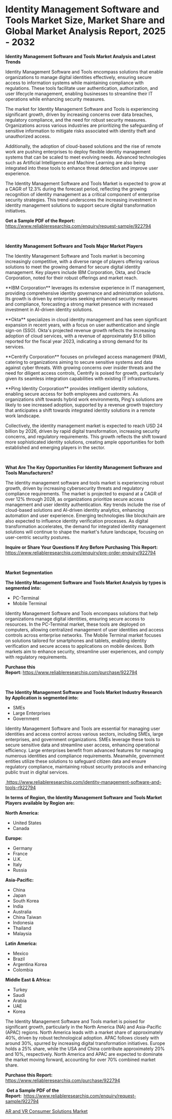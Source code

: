 <p><h1>Identity Management Software and Tools Market Size, Market Share and Global Market Analysis Report, 2025 - 2032</h1></p><p><strong>Identity Management Software and Tools Market Analysis and Latest Trends</strong></p>
<p><p>Identity Management Software and Tools encompass solutions that enable organizations to manage digital identities effectively, ensuring secure access to information systems while maintaining compliance with regulations. These tools facilitate user authentication, authorization, and user lifecycle management, enabling businesses to streamline their IT operations while enhancing security measures.</p><p>The market for Identity Management Software and Tools is experiencing significant growth, driven by increasing concerns over data breaches, regulatory compliance, and the need for robust security measures. Organizations across various industries are prioritizing the safeguarding of sensitive information to mitigate risks associated with identity theft and unauthorized access.</p><p>Additionally, the adoption of cloud-based solutions and the rise of remote work are pushing enterprises to deploy flexible identity management systems that can be scaled to meet evolving needs. Advanced technologies such as Artificial Intelligence and Machine Learning are also being integrated into these tools to enhance threat detection and improve user experience.</p><p>The Identity Management Software and Tools Market is expected to grow at a CAGR of 12.3% during the forecast period, reflecting the growing recognition of identity management as a critical component of enterprise security strategies. This trend underscores the increasing investment in identity management solutions to support secure digital transformation initiatives.</p></p>
<p><strong>Get a Sample PDF of the Report:&nbsp;</strong> <a href="https://www.reliableresearchiq.com/enquiry/request-sample/922794?utm_campaign=2797&utm_medium=2&utm_source=Github&utm_content=ia&utm_term=07032025&utm_id=identity-management-software-and-tools">https://www.reliableresearchiq.com/enquiry/request-sample/922794</a></p>
<p>&nbsp;</p>
<p><strong>Identity Management Software and Tools Major Market Players</strong></p>
<p><p>The Identity Management Software and Tools market is becoming increasingly competitive, with a diverse range of players offering various solutions to meet the growing demand for secure digital identity management. Key players include IBM Corporation, Okta, and Oracle Corporation, noted for their robust offerings and market reach.</p><p>**IBM Corporation** leverages its extensive experience in IT management, providing comprehensive identity governance and administration solutions. Its growth is driven by enterprises seeking enhanced security measures and compliance, forecasting a strong market presence with increased investment in AI-driven identity solutions.</p><p>**Okta** specializes in cloud identity management and has seen significant expansion in recent years, with a focus on user authentication and single sign-on (SSO). Okta's projected revenue growth reflects the increasing adoption of cloud services, with a revenue of approximately $1.6 billion reported for the fiscal year 2023, indicating a strong demand for its services.</p><p>**Centrify Corporation** focuses on privileged access management (PAM), catering to organizations aiming to secure sensitive systems and data against cyber threats. With growing concerns over insider threats and the need for diligent access controls, Centrify is poised for growth, particularly given its seamless integration capabilities with existing IT infrastructures.</p><p>**Ping Identity Corporation** provides intelligent identity solutions, enabling secure access for both employees and customers. As organizations shift towards hybrid work environments, Ping's solutions are likely to see increased adoption, supported by a revenue growth trajectory that anticipates a shift towards integrated identity solutions in a remote work landscape.</p><p>Collectively, the identity management market is expected to reach USD 24 billion by 2026, driven by rapid digital transformation, increasing security concerns, and regulatory requirements. This growth reflects the shift toward more sophisticated identity solutions, creating ample opportunities for both established and emerging players in the sector.</p></p>
<p>&nbsp;</p>
<p><strong>What Are The Key Opportunities For Identity Management Software and Tools Manufacturers?</strong></p>
<p><p>The identity management software and tools market is experiencing robust growth, driven by increasing cybersecurity threats and regulatory compliance requirements. The market is projected to expand at a CAGR of over 12% through 2028, as organizations prioritize secure access management and user identity authentication. Key trends include the rise of cloud-based solutions and AI-driven identity analytics, enhancing automation and user experience. Emerging technologies like blockchain are also expected to influence identity verification processes. As digital transformation accelerates, the demand for integrated identity management solutions will continue to shape the market's future landscape, focusing on user-centric security postures.</p></p>
<p><strong>Inquire or Share Your Questions If Any Before Purchasing This Report:</strong> <a href="https://www.reliableresearchiq.com/enquiry/pre-order-enquiry/922794?utm_campaign=2797&utm_medium=2&utm_source=Github&utm_content=ia&utm_term=07032025&utm_id=identity-management-software-and-tools">https://www.reliableresearchiq.com/enquiry/pre-order-enquiry/922794</a></p>
<p>&nbsp;</p>
<p><strong>Market Segmentation</strong></p>
<p><strong>The Identity Management Software and Tools Market Analysis by types is segmented into:</strong></p>
<p><ul><li>PC-Terminal</li><li>Mobile Terminal</li></ul></p>
<p><p>Identity Management Software and Tools encompass solutions that help organizations manage digital identities, ensuring secure access to resources. In the PC-Terminal market, these tools are deployed on computers, allowing centralized management of user identities and access controls across enterprise networks. The Mobile Terminal market focuses on solutions tailored for smartphones and tablets, enabling identity verification and secure access to applications on mobile devices. Both markets aim to enhance security, streamline user experiences, and comply with regulatory requirements.</p></p>
<p><strong>Purchase this Report:&nbsp;</strong><a href="https://www.reliableresearchiq.com/purchase/922794?utm_campaign=2797&utm_medium=2&utm_source=Github&utm_content=ia&utm_term=07032025&utm_id=identity-management-software-and-tools">https://www.reliableresearchiq.com/purchase/922794</a></p>
<p>&nbsp;</p>
<p><strong>The Identity Management Software and Tools Market Industry Research by Application is segmented into:</strong></p>
<p><ul><li>SMEs</li><li>Large Enterprises</li><li>Government</li></ul></p>
<p><p>Identity Management Software and Tools are essential for managing user identities and access control across various sectors, including SMEs, large enterprises, and government organizations. SMEs leverage these tools to secure sensitive data and streamline user access, enhancing operational efficiency. Large enterprises benefit from advanced features for managing numerous identities and compliance requirements. Meanwhile, government entities utilize these solutions to safeguard citizen data and ensure regulatory compliance, maintaining robust security protocols and enhancing public trust in digital services.</p></p>
<p><a href="https://www.reliableresearchiq.com/identity-management-software-and-tools-r922794?utm_campaign=2797&utm_medium=2&utm_source=Github&utm_content=ia&utm_term=07032025&utm_id=identity-management-software-and-tools">&nbsp;https://www.reliableresearchiq.com/identity-management-software-and-tools-r922794</a></p>
<p><strong>In terms of Region, the Identity Management Software and Tools Market Players available by Region are:</strong></p>
<p>
    <p> <strong> North America: </strong>
        <ul>
            <li>United States</li>
            <li>Canada</li>
        </ul>
        </p> 
    <p> <strong> Europe: </strong>
        <ul>
            <li>Germany</li>
            <li>France</li>
            <li>U.K.</li>
            <li>Italy</li>
            <li>Russia</li>
        </ul>
        </p> 
    <p> <strong> Asia-Pacific: </strong>
        <ul>
            <li>China</li>
            <li>Japan</li>
            <li>South Korea</li>
            <li>India</li>
            <li>Australia</li>
            <li>China Taiwan</li>
            <li>Indonesia</li>
            <li>Thailand</li>
            <li>Malaysia</li>
        </ul>
        </p> 
    <p> <strong> Latin America: </strong>
        <ul>
            <li>Mexico</li>
            <li>Brazil</li>
            <li>Argentina Korea</li>
            <li>Colombia</li>
        </ul>
        </p> 
    <p> <strong> Middle East & Africa: </strong>
        <ul>
            <li>Turkey</li>
            <li>Saudi</li>
            <li>Arabia</li>
            <li>UAE</li>
            <li>Korea</li>
        </ul>
    </p>
    </p>
<p><p>The Identity Management Software and Tools market is poised for significant growth, particularly in the North America (NA) and Asia-Pacific (APAC) regions. North America leads with a market share of approximately 40%, driven by robust technological adoption. APAC follows closely with around 30%, spurred by increasing digital transformation initiatives. Europe holds a 25% share, while the USA and China contribute approximately 20% and 10%, respectively. North America and APAC are expected to dominate the market moving forward, accounting for over 70% combined market share.</p></p>
<p><strong>Purchase this Report: </strong><a href="https://www.reliableresearchiq.com/purchase/922794?utm_campaign=2797&utm_medium=2&utm_source=Github&utm_content=ia&utm_term=07032025&utm_id=identity-management-software-and-tools">https://www.reliableresearchiq.com/purchase/922794</a></p>
<p>&nbsp;<strong>Get a Sample PDF of the Report:&nbsp;&nbsp;</strong><a href="https://www.reliableresearchiq.com/enquiry/request-sample/922794?utm_campaign=2797&utm_medium=2&utm_source=Github&utm_content=ia&utm_term=07032025&utm_id=identity-management-software-and-tools">https://www.reliableresearchiq.com/enquiry/request-sample/922794</a></p>
<p><strong></strong></p>
<p><p><a href="https://github.com/birbamanan03/Market-Research-Report-List-1/blob/main/ar-and-vr-consumer-solutions-market.md?utm_campaign=2797&utm_medium=2&utm_source=Github&utm_content=ia&utm_term=07032025&utm_id=identity-management-software-and-tools">AR and VR Consumer Solutions Market</a></p></p>